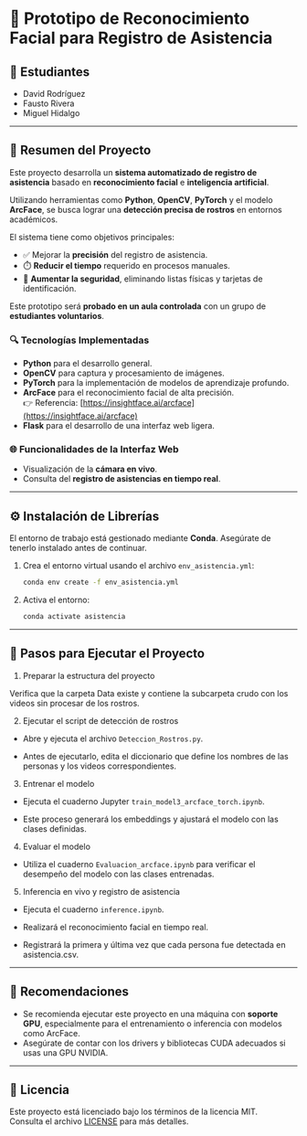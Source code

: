 # 🧠 Prototipo de Reconocimiento Facial para Registro de Asistencia

## 👥 Estudiantes

- David Rodríguez  
- Fausto Rivera  
- Miguel Hidalgo

---

## 📌 Resumen del Proyecto

Este proyecto desarrolla un **sistema automatizado de registro de asistencia** basado en **reconocimiento facial** e **inteligencia artificial**.  

Utilizando herramientas como **Python**, **OpenCV**, **PyTorch** y el modelo **ArcFace**, se busca lograr una **detección precisa de rostros** en entornos académicos.

El sistema tiene como objetivos principales:

- ✅ Mejorar la **precisión** del registro de asistencia.
- ⏱️ **Reducir el tiempo** requerido en procesos manuales.
- 🔐 **Aumentar la seguridad**, eliminando listas físicas y tarjetas de identificación.

Este prototipo será **probado en un aula controlada** con un grupo de **estudiantes voluntarios**.

### 🔍 Tecnologías Implementadas

- **Python** para el desarrollo general.
- **OpenCV** para captura y procesamiento de imágenes.
- **PyTorch** para la implementación de modelos de aprendizaje profundo.
- **ArcFace** para el reconocimiento facial de alta precisión.  
  👉 Referencia: [https://insightface.ai/arcface](https://insightface.ai/arcface)
- **Flask** para el desarrollo de una interfaz web ligera.

### 🌐 Funcionalidades de la Interfaz Web

- Visualización de la **cámara en vivo**.
- Consulta del **registro de asistencias en tiempo real**.

---

## ⚙️ Instalación de Librerías

El entorno de trabajo está gestionado mediante **Conda**. Asegúrate de tenerlo instalado antes de continuar.

1. Crea el entorno virtual usando el archivo `env_asistencia.yml`:
   ```bash
   conda env create -f env_asistencia.yml
   ```

2. Activa el entorno:
   ```bash
   conda activate asistencia
   ```

---
## 🚀 Pasos para Ejecutar el Proyecto

1. Preparar la estructura del proyecto

Verifica que la carpeta Data existe y contiene la subcarpeta crudo con los videos sin procesar de los rostros.

2. Ejecutar el script de detección de rostros

* Abre y ejecuta el archivo `Deteccion_Rostros.py`.

* Antes de ejecutarlo, edita el diccionario que define los nombres de las personas y los videos correspondientes.

3. Entrenar el modelo

* Ejecuta el cuaderno Jupyter `train_model3_arcface_torch.ipynb`.

* Este proceso generará los embeddings y ajustará el modelo con las clases definidas.

4. Evaluar el modelo

* Utiliza el cuaderno `Evaluacion_arcface.ipynb` para verificar el desempeño del modelo con las clases entrenadas.

5. Inferencia en vivo y registro de asistencia

* Ejecuta el cuaderno `inference.ipynb`.

* Realizará el reconocimiento facial en tiempo real.

* Registrará la primera y última vez que cada persona fue detectada en asistencia.csv.

---

## 🧠 Recomendaciones

- Se recomienda ejecutar este proyecto en una máquina con **soporte GPU**, especialmente para el entrenamiento o inferencia con modelos como ArcFace.
- Asegúrate de contar con los drivers y bibliotecas CUDA adecuados si usas una GPU NVIDIA.

---

## 📄 Licencia

Este proyecto está licenciado bajo los términos de la licencia MIT.  
Consulta el archivo [LICENSE](./LICENSE) para más detalles.

